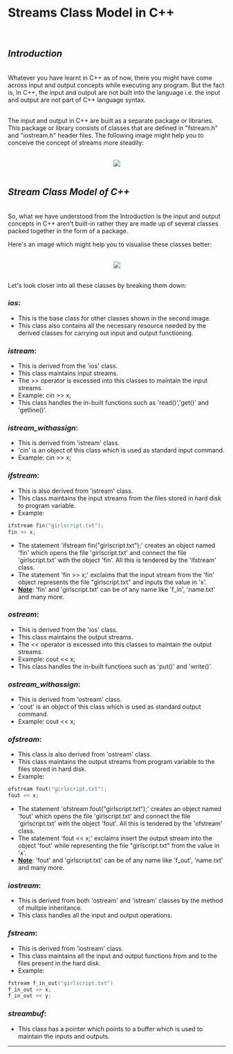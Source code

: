 # Streams Class Model in C++

<br />

## _Introduction_

<br />
Whatever you have learnt in C++ as of now, there you might have come across input and output concepts while executing any program. But the fact is, In C++, the input and output are not built into the language i.e. the input and output are not part of C++ language syntax.

<br />
<br />

The input and output in C++ are built as a separate package or libraries. This package or library consists of classes that are defined in "fstream.h" and "iostream.h" header files.
The following image might help you to conceive the concept of streams more steadily:

<br />
<div align = 'center'>
  
<img src = "https://examradar.com/wp-content/uploads/2016/10/Figure-6.1-File-Input-and-output-stream.png">

</div>

<br />


## _Stream Class Model of C++_
<br />
So, what we have understood from the Introduction is the input and output concepts in C++ aren't built-in rather they are made up of several classes packed together in the form of a package.

Here's an image which might help you to visualise these classes better:

<br />
<div align = 'center'>
<img src = "https://examradar.com/wp-content/uploads/2016/10/Figure-5.1-Stream-classes-for-console-IO-operations.png">
</div>

<br />

Let's look closer into all these classes by breaking them down:
<br />
### _ios_: 

- This is the base class for other classes shown in the second image.
- This class also contains all the necessary resource needed by the derived classes for carrying out input and output functioning.


### _istream_:

- This is derived from the 'ios' class.
- This class maintains input streams.
- The >> operator is excessed into this classes to maintain the input streams.
- Example: cin >> x;
- This class handles the in-built functions such as 'read()','get()' and 'getline()'.


### _istream_withassign_:

- This is derived from 'istream' class.
- 'cin' is an object of this class which is used as standard input command.
- Example: cin >> x;


### _ifstream_:

- This is also derived from 'istream' class.
- This class maintains the input streams from the files stored in hard disk to program variable.
- Example: 
```C++ 
ifstream fin("girlscript.txt");
fin >> x;
```
- The statement 'ifstream fin("girlscript.txt");' creates an object named 'fin' which opens the file 'girlscript.txt' and connect the file 'girlscript.txt' with the object 'fin'. All this is tendered by the 'ifstream' class.
- The statement 'fin >> x;' exclaims that the input stream from the 'fin' object represents the file "girlscript.txt" and inputs the value in 'x'.
- <ins>__Note__</ins>: 'fin' and 'girlscript.txt' can be of any name like 'f_in', 'name.txt' and many more.


### _ostream_:

- This is derived from the 'ios' class.
- This class maintains the output streams.
- The << operator is excessed into this classes to maintain the output streams.
- Example: cout << x;
- This class handles the in-built functions such as 'put()' and 'write()'.


### _ostream_withassign_:

- This is derived from 'ostream' class.
- 'cout' is an object of this class which is used as standard output command.
- Example: cout << x;


### _ofstream_:

- This class is also derived from 'ostream' class.
- This class maintains the output streams from program variable to the files stored in hard disk.
- Example:
```C++
ofstream fout("girlscript.txt");
fout << x;
```
- The statement 'ofstream fout("girlscript.txt");' creates an object named 'fout' which opens the file 'girlscript.txt' and connect the file 'girlscript.txt' with the object 'fout'. All this is tendered by the 'ofstream' class.
- The statement 'fout << x;' exclaims insert the output stream into the object 'fout' while representing the file "girlscript.txt" from the value in 'x'.
- <ins>__Note__</ins>: 'fout' and 'girlscript.txt' can be of any name like 'f_out', 'name.txt' and many more.


###  _iostream_:

- This is derived from both 'ostream' and 'istream' classes by the method of multple inheritance.
- This class handles all the input and output operations.


### _fstream_:

- This is derived from 'iostream' class.
- This class maintains all the input and output functions from and to the files present in the hard disk.
- Example:
```C++
fstream f_in_out("girlscript.txt")
f_in_out >> x;
f_in_out << y;
```

###  _streambuf_: 

- This class has a pointer which points to a buffer which is used to maintain the inputs and outputs.




---



